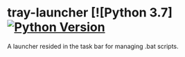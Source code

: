 # tray-launcher [![Python 3.7][![Python Version](https://img.shields.io/badge/python-3.7+-blue.svg)](https://docs.python.org/3.7/)
A launcher resided in the task bar for managing .bat scripts.
